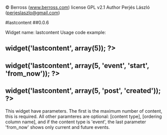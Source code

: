 © Berross (www.berross.com)
license GPL v2.1
Author Perjés László (perjeslaszlo@gmail.com)

#lastcontent
##0.0.6

Widget name: lastcontent
Usage code example:

## <?php $this->widget('lastcontent', array(5)); ?>
## <?php $this->widget('lastcontent', array(5, 'event', 'start', 'from_now')); ?>
## <?php $this->widget('lastcontent', array(5, 'post', 'created')); ?>

This widget have parameters. The first is the maximum number of content, this is required.
All other paramteres are optional: [content type], [ordering column name], 
and if the content type is 'event', the last parameter 'from_now' shows only current and future events.